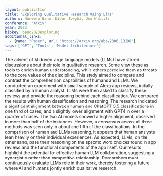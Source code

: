 ```yaml
---
layout: publication
title: 'Exploring Qualitative Research Using Llms'
authors: Muneera Bano, Didar Zowghi, Jon Whittle
conference: "Arxiv"
year: 2023
bibkey: bano2023exploring
additional_links:
  - {name: "Paper", url: 'https://arxiv.org/abs/2306.13298'}
tags: ['GPT', 'Tools', 'Model Architecture']
---
```

The advent of AI driven large language models (LLMs) have stirred discussions
about their role in qualitative research. Some view these as tools to enrich
human understanding, while others perceive them as threats to the core values
of the discipline. This study aimed to compare and contrast the comprehension
capabilities of humans and LLMs. We conducted an experiment with small sample
of Alexa app reviews, initially classified by a human analyst. LLMs were then
asked to classify these reviews and provide the reasoning behind each
classification. We compared the results with human classification and
reasoning. The research indicated a significant alignment between human and
ChatGPT 3.5 classifications in one third of cases, and a slightly lower
alignment with GPT4 in over a quarter of cases. The two AI models showed a
higher alignment, observed in more than half of the instances. However, a
consensus across all three methods was seen only in about one fifth of the
classifications. In the comparison of human and LLMs reasoning, it appears that
human analysts lean heavily on their individual experiences. As expected, LLMs,
on the other hand, base their reasoning on the specific word choices found in
app reviews and the functional components of the app itself. Our results
highlight the potential for effective human LLM collaboration, suggesting a
synergistic rather than competitive relationship. Researchers must continuously
evaluate LLMs role in their work, thereby fostering a future where AI and
humans jointly enrich qualitative research.
